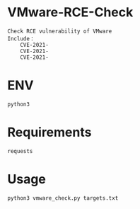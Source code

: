 # VMware-RCE-Check
    Check RCE vulnerability of VMware
    Include：
        CVE-2021-
        CVE-2021-
        CVE-2021-
# ENV
    python3

# Requirements
    requests


# Usage
    python3 vmware_check.py targets.txt
